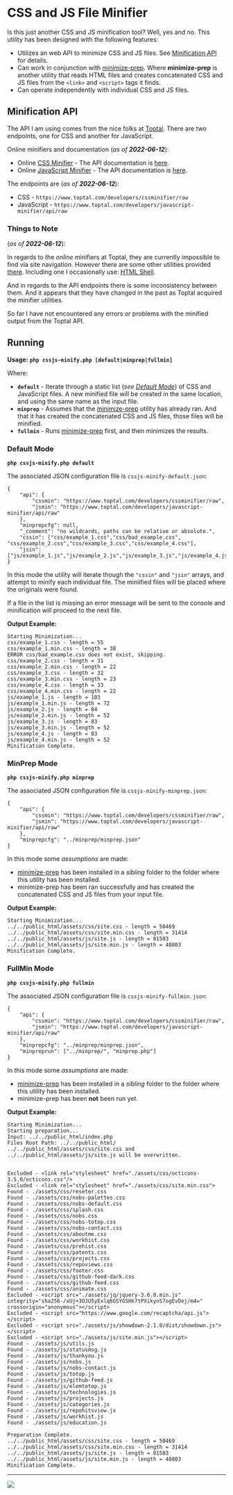 # CSS and JS File Minifier

Is this just another CSS and JS minification tool? Well, yes and no. This utility has been designed with the following features:

* Utilizes an web API to minimize CSS and JS files. See [Minification API](#minification-api) for details.
* Can work in conjunction with [minimize-prep](https://github.com/jxmot/minimize-prep#readme). Where **minimize-prep** is another utility that reads HTML files and creates concatenated CSS and JS files from the `<link>` and `<script>` tags it finds.
* Can operate independently with individual CSS and JS files.

## Minification API

The API I am using comes from the nice folks at [Toptal](https://www.toptal.com). There are two endpoints, one for CSS and another for JavaScript.

Online minifiers and documentation (*as of **2022-06-12***):

* Online [CSS Minifier](<https://www.toptal.com/developers/cssminifier/>) - The API documentation is [here](<https://www.toptal.com/developers/cssminifier/api>).
* Online [JavaScript Minifier](<https://www.toptal.com/developers/javascript-minifier>) - The API documentation is [here](<https://www.toptal.com/developers/javascript-minifier/documentation>).

The endpoints are (*as of **2022-06-12***):

* CSS - `https://www.toptal.com/developers/cssminifier/raw`
* JavaScript - `https://www.toptal.com/developers/javascript-minifier/api/raw`

### Things to Note

(*as of **2022-06-12***):

In regards to the *online* minifiers at Toptal, they are currently impossible to find via site navigation. However there are some other utilities provided [there](<https://www.toptal.com/utilities-tools>). Including one I occasionally use: [HTML Shell](<https://www.toptal.com/developers/htmlshell>).

And in regards to the API endpoints there is some inconsistency between them. And it appears that they have changed in the past as Toptal acquired the minifier utilities.

So far I have not encountered any errors or problems with the minified output from the Toptal API.

## Running

**Usage:**
**`php cssjs-minify.php [default|minprep|fullmin]`**


Where:

* **`default`** - Iterate through a static list (*see [Default Mode](#default-mode)*) of CSS and JavaScript files. A new minified file will be created in the same location, and using the same name as the input file. 
* **`minprep`** - Assumes that the [minimize-prep](<https://github.com/jxmot/minimize-prep#readme>) utility has already ran. And that it has created the concatenated CSS and JS files, those files will be minified.
* **`fullmin`** - Runs [minimize-prep](<https://github.com/jxmot/minimize-prep#readme>) first, and then minimizes the results.

### Default Mode

**`php cssjs-minify.php default`**

The associated JSON configuration file is `cssjs-minify-default.json`:

```
{
    "api": {
        "cssmin": "https://www.toptal.com/developers/cssminifier/raw",
        "jsmin": "https://www.toptal.com/developers/javascript-minifier/api/raw"
    },
    "minprepcfg": null,
    "_comment": "no wildcards, paths can be relative or absolute.",
    "cssin": ["css/example_1.css","css/bad_example.css", "css/example_2.css","css/example_3.css","css/example_4.css"],
    "jsin": ["js/example_1.js","js/example_2.js","js/example_3.js","js/example_4.js"]
}
```

In this mode the utility will iterate though the `"cssin"` and `"jsin"` arrays, and attempt to minify each individual file. The miniified files will be placed where the originals were found.

If a file in the list is missing an error message will be sent to the console and minification will proceed to the next file.

**Output Example:**

```
Starting Minimization...
css/example_1.css - length = 55
css/example_1.min.css - length = 38
ERROR css/bad_example.css does not exist, skipping.
css/example_2.css - length = 31
css/example_2.min.css - length = 22
css/example_3.css - length = 32
css/example_3.min.css - length = 23
css/example_4.css - length = 33
css/example_4.min.css - length = 22
js/example_1.js - length = 103
js/example_1.min.js - length = 72
js/example_2.js - length = 84
js/example_2.min.js - length = 52
js/example_3.js - length = 83
js/example_3.min.js - length = 52
js/example_4.js - length = 83
js/example_4.min.js - length = 52
Minification Complete.
```

### MinPrep Mode 

**`php cssjs-minify.php minprep`**

The associated JSON configuration file is `cssjs-minify-minprep.json`:

```
{
    "api": {
        "cssmin": "https://www.toptal.com/developers/cssminifier/raw",
        "jsmin": "https://www.toptal.com/developers/javascript-minifier/api/raw"
    },
    "minprepcfg": "../minprep/minprep.json"
}
```

In this mode some *assumptions* are made:

* [minimize-prep](https://github.com/jxmot/minimize-prep#readme) has been installed in a *sibling* folder to the folder where this utility has been installed.
* minimize-prep has been ran successfully and has created the concatenated CSS and JS files from your input file.

**Output Example:**

```
Starting Minimization...
../../public_html/assets/css/site.css - length = 50469
../../public_html/assets/css/site.min.css - length = 31414
../../public_html/assets/js/site.js - length = 81503
../../public_html/assets/js/site.min.js - length = 40803
Minification Complete.
```

### FullMin Mode

**`php cssjs-minify.php fullmin`**

The associated JSON configuration file is `cssjs-minify-fullmin.json`:

```
{
    "api": {
        "cssmin": "https://www.toptal.com/developers/cssminifier/raw",
        "jsmin": "https://www.toptal.com/developers/javascript-minifier/api/raw"
    },
    "minprepcfg": "../minprep/minprep.json",
    "minpreprun": ["../minprep/", "minprep.php"]
}
```

In this mode some *assumptions* are made:

* [minimize-prep](https://github.com/jxmot/minimize-prep#readme) has been installed in a *sibling* folder to the folder where this utility has been installed.
* minimize-prep has been **not** been run yet.

**Output Example:**

```
Starting Minimization...
Starting preparation...
Input: ../../public_html/index.php
Files Root Path: ../../public_html/
../../public_html/assets/css/site.css and ../../public_html/assets/js/site.js will be overwritten.


Excluded - <link rel="stylesheet" href="./assets/css/octicons-3.5.0/octicons.css"/>
Excluded - <link rel="stylesheet" href="./assets/css/site.min.css">
Found - ./assets/css/reseter.css
Found - ./assets/css/nobs-palettes.css
Found - ./assets/css/nobs-default.css
Found - ./assets/css/splash.css
Found - ./assets/css/nobs.css
Found - ./assets/css/nobs-totop.css
Found - ./assets/css/nobs-contact.css
Found - ./assets/css/aboutme.css
Found - ./assets/css/workhist.css
Found - ./assets/css/prehist.css
Found - ./assets/css/patents.css
Found - ./assets/css/projects.css
Found - ./assets/css/repoviews.css
Found - ./assets/css/footer.css
Found - ./assets/css/github-feed-dark.css
Found - ./assets/css/github-feed.css
Found - ./assets/css/animate.css
Excluded - <script src="./assets/jq/jquery-3.6.0.min.js" integrity="sha256-/xUj+3OJU5yExlq6GSYGSHk7tPXikynS7ogEvDej/m4=" crossorigin="anonymous"></script>
Excluded - <script src="https://www.google.com/recaptcha/api.js"></script>
Excluded - <script src="./assets/js/showdown-2.1.0/dist/showdown.js"></script>
Excluded - <script src="./assets/js/site.min.js"></script>
Found - ./assets/js/utils.js
Found - ./assets/js/statusmsg.js
Found - ./assets/js/thankyou.js
Found - ./assets/js/nobs.js
Found - ./assets/js/nobs-contact.js
Found - ./assets/js/totop.js
Found - ./assets/js/github-feed.js
Found - ./assets/js/elemtotop.js
Found - ./assets/js/technologies.js
Found - ./assets/js/projects.js
Found - ./assets/js/categories.js
Found - ./assets/js/repohitsview.js
Found - ./assets/js/workhist.js
Found - ./assets/js/education.js

Preparation Complete.
../../public_html/assets/css/site.css - length = 50469
../../public_html/assets/css/site.min.css - length = 31414
../../public_html/assets/js/site.js - length = 81503
../../public_html/assets/js/site.min.js - length = 40803
Minification Complete.
```


---
<img src="http://webexperiment.info/extcounter/mdcount.php?id=cssjs- minify">
